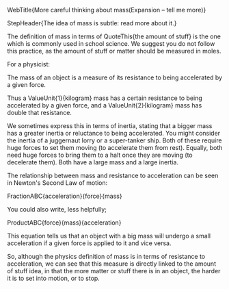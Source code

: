 WebTitle{More careful thinking about mass(Expansion &ndash; tell me more)}

StepHeader{The idea of mass is subtle: read more about it.}

The definition of mass in terms of QuoteThis{the amount of stuff} is the one which is commonly used in school science. We suggest you do not follow this practice, as the amount of stuff or matter should be measured in moles.

For a physicist:

The mass of an object is a measure of its resistance to being accelerated by a given force.

Thus a ValueUnit{1}{kilogram} mass has a certain resistance to being accelerated by a given force, and a ValueUnit{2}{kilogram} mass has double that resistance.

We sometimes express this in terms of inertia, stating that a bigger mass has a greater inertia or reluctance to being accelerated. You might consider the inertia of a juggernaut lorry or a super-tanker ship. Both of these require huge forces to set them moving (to accelerate them from rest). Equally, both need huge forces to bring them to a halt once they are moving (to decelerate them). Both have a large mass and a large inertia.

The relationship between mass and resistance to acceleration can be seen in Newton's Second Law of motion:

FractionABC{acceleration}{force}{mass}

You could also write, less helpfully;

ProductABC{force}{mass}{acceleration}

This equation tells us that an object with a big mass will undergo a small acceleration if a given force is applied to it and vice versa.

So, although the physics definition of mass is in terms of resistance to acceleration, we can see that this measure is directly linked to the amount of stuff idea, in that the more matter or stuff there is in an object, the harder it is to set into motion, or to stop.

